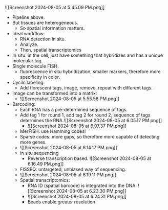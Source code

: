 ![[Screenshot 2024-08-05 at 5.45.09 PM.png]]
- Pipeline above.
- But tissues are heterogeneous. 
	- So spatial information matters.
- Ideal workflow:
	- RNA detection in situ.
	- Analyze. 
	- Then, spatial transcriptomics
- In situ: in the cell, just have something that hybridizes and has a unique molecular tag. 
- Single molecule FISH. 
	- fluorescence in situ hybridization, smaller markers, therefore more specificity in color. 
- Cycilc labeling:
	- Add florescent tags, image, remove, repeat with different tags. 
- Image can be transformed into a matrix:
	- ![[Screenshot 2024-08-05 at 5.55.58 PM.png]]
- Barcoding:
	- Each RNA has a pre-determined sequence of tags.
	- Add tag 1 for round 1, add tag 2 for round 2, sequence of tags determines the RNA.![[Screenshot 2024-08-05 at 6.05.17 PM.png]]
		- ![[Screenshot 2024-08-05 at 6.07.37 PM.png]]
	- MerFISH: use Hamming codes!
	- Sparse codes: more gaps, so therefore more capable of detecting more genes. 
	- ![[Screenshot 2024-08-05 at 6.14.17 PM.png]]
	- in situ sequencing
		- Reverse transcription based. ![[Screenshot 2024-08-05 at 6.16.49 PM.png]]
	- FISSEQ: untargeted, unbiased way of sequencing.
	- ![[Screenshot 2024-08-05 at 6.19.11 PM.png]]
	- Spatial transcriptomics:
		- RNA ID (spatial barcode) is integrated into the DNA. ![[Screenshot 2024-08-05 at 6.23.30 PM.png]]
		- ![[Screenshot 2024-08-05 at 6.24.31 PM.png]]
		- Beads enable greater resolution